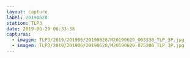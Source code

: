 ```yaml
---
layout: capture
label: 20190628
station: TLP3
date: 2019-06-29 06:33:38
capturas:
  - imagem: TLP3/2019/201906/20190628/M20190629_063338_TLP_3P.jpg
  - imagem: TLP3/2019/201906/20190628/M20190629_075200_TLP_3P.jpg
---
```

